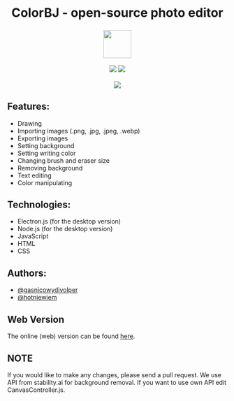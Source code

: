 <h1 align="center">ColorBJ - open-source photo editor</h1>

<h3 align="center">

<p align="center"><img src="https://i.imgur.com/ArW1tes.png" width="64" height="64" align="center"></p>

<p align="center"><a href="https://github.com/OLOMIK/ColorBJ/stargazers"><img src="https://img.shields.io/github/stars/OLOMIK/ColorBJ?colorA=363a4f&colorB=b7bdf8&style=for-the-badge"></a>
<a href="https://github.com/OLOMIK/ColorBJ/contributors"><img src="https://img.shields.io/github/contributors/OLOMIK/ColorBJ?colorA=363a4f&colorB=a6da95&style=for-the-badge"></a>
</p>
</h3>
<p align="center">
  <img src="https://i.imgur.com/AkscYzF.png"></img>
</p>

  

## Features:
- Drawing
- Importing images (.png, .jpg, .jpeg, .webp)
- Exporting images
- Setting background
- Setting writing color
- Changing brush and eraser size
- Removing background
- Text editing
- Color manipulating

## Technologies:
- Electron.js (for the desktop version)
- Node.js (for the desktop version)
- JavaScript
- HTML
- CSS

## Authors:
- [@gasnicowydivolper](https://github.com/OLOMIK)
- [@hotniewiem](https://github.com/hotniewiem)

## Web Version
The online (web) version can be found [here](https://crystalx.pl/colorbj/).

## NOTE
If you would like to make any changes, please send a pull request.
We use API from stability.ai for background removal. If you want to use own API edit CanvasController.js.
